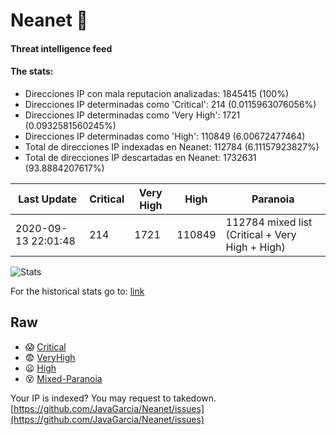 # Neanet :hocho:
#### Threat intelligence feed
#### The stats:

- Direcciones IP con mala reputacion analizadas: 1845415 (100%)
- Direcciones IP determinadas como 'Critical':  214 (0.0115963076056%)
- Direcciones IP determinadas como 'Very High':  1721 (0.0932581560245%)
- Direcciones IP determinadas como 'High':  110849 (6.00672477464)
- Total de direcciones IP indexadas en Neanet:  112784 (6.11157923827%)
- Total de direcciones IP descartadas en Neanet:  1732631 (93.8884207617%)

| Last Update | Critical | Very High | High | Paranoia |
| --- | --- | --- | --- | --- |
| 2020-09-13 22:01:48 | 214 | 1721 | 110849 | 112784 mixed list (Critical + Very High + High)|

![Stats](https://docs.google.com/spreadsheets/d/e/2PACX-1vSnaNMIXVabIpDJjufMlzH7poXnshF3mgd8Is1g9ytUEzVsP5my4Trn8f-xkoLLQ38xpL3HtmUexLo6/pubchart?oid=501124687&format=image)

For the historical stats go to: [link](/stats.csv)
## Raw
- :scream: [Critical](https://raw.githubusercontent.com/JavaGarcia/Neanet/master/blacklists/neanet_critical.txt)
- :fearful: [VeryHigh](https://raw.githubusercontent.com/JavaGarcia/Neanet/master/blacklists/neanet_veryHigh.txtt)
- :frowning: [High](https://raw.githubusercontent.com/JavaGarcia/Neanet/master/blacklists/neanet_high.txt)
- :dizzy_face: [Mixed-Paranoia](https://raw.githubusercontent.com/JavaGarcia/Neanet/master/blacklists/neanet_all.txt)


Your IP is indexed? You may request to takedown. [https://github.com/JavaGarcia/Neanet/issues](https://github.com/JavaGarcia/Neanet/issues)































































































































































































































































































































































































































































































































































































































































































































































































